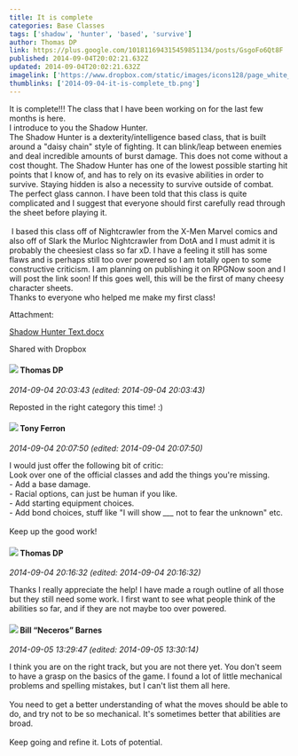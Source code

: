 ```yaml
---
title: It is complete
categories: Base Classes
tags: ['shadow', 'hunter', 'based', 'survive']
author: Thomas DP
link: https://plus.google.com/101811694315459851134/posts/GsgoFo6Qt8F
published: 2014-09-04T20:02:21.632Z
updated: 2014-09-04T20:02:21.632Z
imagelink: ['https://www.dropbox.com/static/images/icons128/page_white_word.png']
thumblinks: ['2014-09-04-it-is-complete_tb.png']
---
```


It is complete!!! The class that I have been working on for the last few months is here.<br />I introduce to you the Shadow Hunter.<br />The Shadow Hunter is a dexterity/intelligence based class, that is built around a &quot;daisy chain&quot; style of fighting. It can blink/leap between enemies and deal incredible amounts of burst damage. This does not come without a cost thought. The Shadow Hunter has one of the lowest possible starting hit points that I know of, and has to rely on its evasive abilities in order to survive. Staying hidden is also a necessity to survive outside of combat. The perfect glass cannon. I have been told that this class is quite complicated and I suggest that everyone should first carefully read through the sheet before playing it.<br /><br /> I based this class off of Nightcrawler from the X-Men Marvel comics and also off of Slark the Murloc Nightcrawler from DotA and I must admit it is probably the cheesiest class so far xD. I have a feeling it still has some flaws and is perhaps still too over powered so I am totally open to some constructive criticism. I am planning on publishing it on RPGNow soon and I will post the link soon! If this goes well, this will be the first of many cheesy character sheets.<br />Thanks to everyone who helped me make my first class!


Attachment:

<a href='https://www.dropbox.com/s/ebzsvfvtr5na37e/Shadow%20Hunter%20Text.docx?dl=0'>Shadow Hunter Text.docx</a>


Shared with Dropbox
<div id='comment z13wdvbxroz4xlwuy23ittjjdpivjfgwb04'>
  <h4><img src='{{site.baseurl}}//images/avatars/101811694315459851134_photo.jpg'> Thomas DP</h4>
      <p><cite>2014-09-04 20:03:43 (edited: 2014-09-04 20:03:43)</cite></p>
        <p>Reposted in the right category this time! :)</p>
</div>
        

<div id='comment z13wdvbxroz4xlwuy23ittjjdpivjfgwb04'>
  <h4><img src='{{site.baseurl}}//images/avatars/105317681442573084626_photo.jpg'> Tony Ferron</h4>
      <p><cite>2014-09-04 20:07:50 (edited: 2014-09-04 20:07:50)</cite></p>
        <p>I would just offer the following bit of critic:<br />Look over one of the official classes and add the things you&#39;re missing.<br />- Add a base damage.<br />- Racial options, can just be human if you like.<br />- Add starting equipment choices.<br />- Add bond choices, stuff like &quot;I will show <i>___</i> not to fear the unknown&quot; etc.<br /><br />Keep up the good work!</p>
</div>
        

<div id='comment z13wdvbxroz4xlwuy23ittjjdpivjfgwb04'>
  <h4><img src='{{site.baseurl}}//images/avatars/101811694315459851134_photo.jpg'> Thomas DP</h4>
      <p><cite>2014-09-04 20:16:32 (edited: 2014-09-04 20:16:32)</cite></p>
        <p>Thanks I really appreciate the help! I have made a rough outline of all those but they still need some work. I first want to see what people think of the abilities so far, and if they are not maybe too over powered.</p>
</div>
        

<div id='comment z13wdvbxroz4xlwuy23ittjjdpivjfgwb04'>
  <h4><img src='{{site.baseurl}}//images/avatars/106458171808369191043_photo.jpg'> Bill “Neceros” Barnes</h4>
      <p><cite>2014-09-05 13:29:47 (edited: 2014-09-05 13:30:14)</cite></p>
        <p>I think you are on the right track, but you are not there yet. You don&#39;t seem to have a grasp on the basics of the game. I found a lot of little mechanical problems and spelling mistakes, but I can&#39;t list them all here.<br /><br />You need to get a better understanding of what the moves should be able to do, and try not to be so mechanical. It&#39;s sometimes better that abilities are broad.<br /><br />Keep going and refine it. Lots of potential.</p>
</div>
        